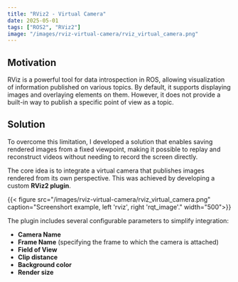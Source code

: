 ```yaml
---
title: "RViz2 - Virtual Camera"
date: 2025-05-01
tags: ["ROS2", "RViz2"]
image: "/images/rviz-virtual-camera/rviz_virtual_camera.png"
---
```


## Motivation

RViz is a powerful tool for data introspection in ROS, allowing visualization of information published on various topics. By default, it supports displaying images and overlaying elements on them. However, it does not provide a built-in way to publish a specific point of view as a topic.

## Solution

To overcome this limitation, I developed a solution that enables saving rendered images from a fixed viewpoint, making it possible to replay and reconstruct videos without needing to record the screen directly.

The core idea is to integrate a virtual camera that publishes images rendered from its own perspective. This was achieved by developing a custom **RViz2 plugin**.

{{< figure src="/images/rviz-virtual-camera/rviz_virtual_camera.png" caption="Screenshort example, left 'rviz', right 'rqt_image'." width="500">}}

The plugin includes several configurable parameters to simplify integration:

- **Camera Name**
- **Frame Name** (specifying the frame to which the camera is attached)
- **Field of View**
- **Clip distance**
- **Background color**
- **Render size**

